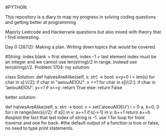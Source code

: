 #PYTHON

This repository is a diary to map my progress in solving coding questions and getting better at programming 

Majorly Leetcode and Hackerrank questions but also mixed with theory that I find interesting.

Day 0 (26/12): Making a plan. Writing down topics that would be covered.

#String: index blank = first element, index -1 = last element
         index must be an integer and we cannot use len(string)/2 in range. Instead use len(string)//2.
Problem 1704: my solution:

class Solution:
    def halvesAreAlike(self, s: str) -> bool:
        x=y=0
        l = len(s)
        for char in s[:l//2]:
            if char in "aeiouAEIOU":
                x +=1
        for char in s[l//2:]:
            if char in 'aeiouAEIOU':
                y+=1
        if x==y:
            return True
        else:
            return False
 
 better solution: 
 
 def halvesAreAlike(self, s: str) -> bool:
        v = set('aioeuAIOEU')
        i = 0
        a, b=0, 0
        for i in range(len(s)//2):
            if s[i] in v:
                a+=1
            if s[-i-1] in v:
                b+=1
        return a==b
 #exploit the fact that last index of string is -1. use 1 for loop for front traverse and one for back.
 #the default output of a function is true or false, no need to type print statements.
